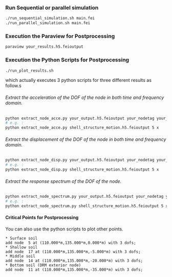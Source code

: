 ### Run Sequential or parallel simulation
```bash
./run_sequential_simulation.sh main.fei
./run_parallel_simulation.sh main.fei
```

### Execution the Paraview for Postprocessing
```bash
paraview your_results.h5.feioutput
```

### Execution the Python Scripts for Postprocessing
```bash
./run_plot_results.sh
```
which actually executes 3 python scripts for three different results as follow.s

###### Extract the acceleration of the DOF of the node in both time and frequency domain.
```bash
python extract_node_acce.py your_output.h5.feioutput your_nodetag your_dof
# e.g. : 
python extract_node_acce.py shell_structure_motion.h5.feioutput 5 x
```

###### Extract the displacement of the DOF of the node in both time and frequency domain.
```bash
python extract_node_disp.py your_output.h5.feioutput your_nodetag your_dof
# e.g. : 
python extract_node_disp.py shell_structure_motion.h5.feioutput 5 x
```

###### Extract the response spectrum of the DOF of the node.
```bash
python extract_node_spectrum.py your_output.h5.feioutput your_nodetag your_dof
# e.g. : 
python extract_node_spectrum.py shell_structure_motion.h5.feioutput 5 x
```

#### Critical Points for Postprocessing
You can also use the python scripts to plot other points.

```
* Surface soil
add node  5 at (110.000*m,135.000*m,0.000*m) with 3 dofs; 
* Shallow soil
add node  17 at (110.000*m,135.000*m,-5.000*m) with 3 dofs; 
* Middle soil
add node  14 at (110.000*m,135.000*m,-20.000*m) with 3 dofs; 
* Bottom soil (DRM exterior node)
add node  11 at (110.000*m,135.000*m,-35.000*m) with 3 dofs; 
```








